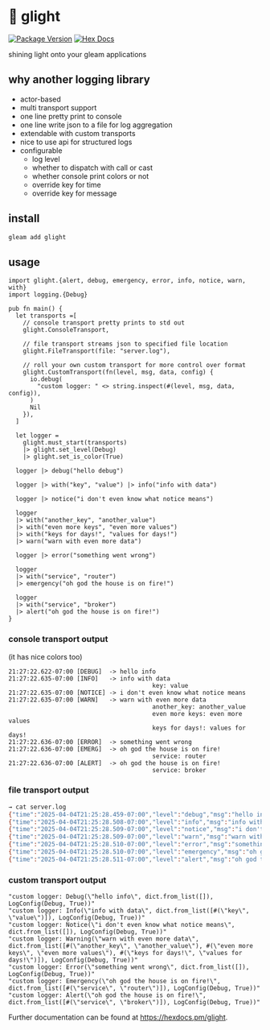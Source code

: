 # 🔦 glight

[![Package Version](https://img.shields.io/hexpm/v/glight)](https://hex.pm/packages/glight)
[![Hex Docs](https://img.shields.io/badge/hex-docs-ffaff3)](https://hexdocs.pm/glight/)

shining light onto your gleam applications 

## why another logging library
- actor-based
- multi transport support
- one line pretty print to console
- one line write json to a file for log aggregation
- extendable with custom transports
- nice to use api for structured logs
- configurable
  - log level
  - whether to dispatch with call or cast
  - whether console print colors or not
  - override key for time
  - override key for message

## install
```sh
gleam add glight
```

## usage
```gleam
import glight.{alert, debug, emergency, error, info, notice, warn, with}
import logging.{Debug}

pub fn main() {
  let transports =[
    // console transport pretty prints to std out
    glight.ConsoleTransport,

    // file transport streams json to specified file location
    glight.FileTransport(file: "server.log"),

    // roll your own custom transport for more control over format
    glight.CustomTransport(fn(level, msg, data, config) {
      io.debug(
        "custom logger: " <> string.inspect(#(level, msg, data, config)),
      )
      Nil
    }),
  ]

  let logger =
    glight.must_start(transports)
    |> glight.set_level(Debug)
    |> glight.set_is_color(True)

  logger |> debug("hello debug")

  logger |> with("key", "value") |> info("info with data")

  logger |> notice("i don't even know what notice means")

  logger
  |> with("another_key", "another_value")
  |> with("even more keys", "even more values")
  |> with("keys for days!", "values for days!")
  |> warn("warn with even more data")

  logger |> error("something went wrong")

  logger
  |> with("service", "router")
  |> emergency("oh god the house is on fire!")

  logger
  |> with("service", "broker")
  |> alert("oh god the house is on fire!")
}
```

### console transport output
(it has nice colors too)
```text
21:27:22.622-07:00 [DEBUG]  -> hello info
21:27:22.635-07:00 [INFO]   -> info with data
                                        key: value
21:27:22.635-07:00 [NOTICE] -> i don't even know what notice means
21:27:22.635-07:00 [WARN]   -> warn with even more data
                                        another_key: another_value
                                        even more keys: even more values
                                        keys for days!: values for days!
21:27:22.636-07:00 [ERROR]  -> something went wrong
21:27:22.636-07:00 [EMERG]  -> oh god the house is on fire!
                                        service: router
21:27:22.636-07:00 [ALERT]  -> oh god the house is on fire!
                                        service: broker
```

### file transport output
```sh
→ cat server.log
{"time":"2025-04-04T21:25:28.459-07:00","level":"debug","msg":"hello info"}
{"time":"2025-04-04T21:25:28.508-07:00","level":"info","msg":"info with data","key":"value"}
{"time":"2025-04-04T21:25:28.509-07:00","level":"notice","msg":"i don't even know what notice means"}
{"time":"2025-04-04T21:25:28.509-07:00","level":"warn","msg":"warn with even more data","another_key":"another_value","even more keys":"even more values","keys for days!":"values for days!"}
{"time":"2025-04-04T21:25:28.510-07:00","level":"error","msg":"something went wrong"}
{"time":"2025-04-04T21:25:28.510-07:00","level":"emergency","msg":"oh god the house is on fire!","service":"router"}
{"time":"2025-04-04T21:25:28.511-07:00","level":"alert","msg":"oh god the house is on fire!","service":"broker"}

```

### custom transport output
```
"custom logger: Debug(\"hello info\", dict.from_list([]), LogConfig(Debug, True))"
"custom logger: Info(\"info with data\", dict.from_list([#(\"key\", \"value\")]), LogConfig(Debug, True))"
"custom logger: Notice(\"i don't even know what notice means\", dict.from_list([]), LogConfig(Debug, True))"
"custom logger: Warning(\"warn with even more data\", dict.from_list([#(\"another_key\", \"another_value\"), #(\"even more keys\", \"even more values\"), #(\"keys for days!\", \"values for days!\")]), LogConfig(Debug, True))"
"custom logger: Error(\"something went wrong\", dict.from_list([]), LogConfig(Debug, True))"
"custom logger: Emergency(\"oh god the house is on fire!\", dict.from_list([#(\"service\", \"router\")]), LogConfig(Debug, True))"
"custom logger: Alert(\"oh god the house is on fire!\", dict.from_list([#(\"service\", \"broker\")]), LogConfig(Debug, True))"
```

Further documentation can be found at <https://hexdocs.pm/glight>.
